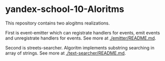# yandex-school-10-Aloritms

This repository contains two alogitms realizations. 

First is event-emitter which can registrate handlers for events, emit events and unregistrate handlers for events. See more at [./emitter/README.md](./emitter/README.md).

Second is streets-searcher. Algoritm implements substring searching in array of strings. See more at [./text-searcher/README.md](./text-searcher/README.md).


 
 